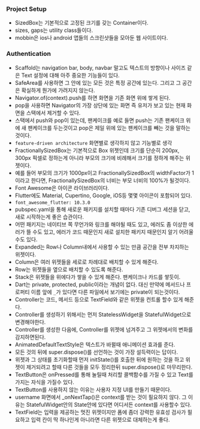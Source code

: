 ### Project Setup

- SizedBox는 기본적으로 고정된 크기를 갖는 Container이다.
- sizes, gaps는 utility class들이다.
- mobbin은 ios나 android 앱들의 스크린샷들을 모아둔 웹 사이트이다.

### Authentication

- Scaffold는 navigation bar, body, navbar 말고도 텍스트의 방향이나 사이즈 같은 Text 설정에 대해 아주 중요한 기능들이 있다.
- SafeArea를 사용하면 그 안에 있는 모든 것은 특정 공간에 있는다. 그리고 그 공간은 확실하게 뭔가에 가려지지 않는다.
- Navigator.of(context).push를 하면 화면을 기존 화면 위에 쌓게 된다.
- pop을 사용하면 Navigator의 가장 상단에 있는 화면 즉 유저가 보고 있는 현재 화면을 스택에서 제거할 수 있다.
- 스택에서 push와 pop이 있는데, 팬케이크를 예로 들면 push는 기존 팬케이크 위에 새 팬케이크를 두는것이고 pop은 제일 위에 있는 팬케이크를 빼는 것을 말하는것이다.
- `feature-driven architecture` 화면별로 생각하지 않고 기능별로 생각
- FractionallySizedBox는 기본적으로 Box 위젯인데 크기를 단순히 200px, 300px 픽셀로 정하는게 아니라 부모의 크기에 비례해서 크기를 정하게 해주는 위젯이다.
- 예를 들어 부모의 크기가 1000px이고 FractionallySizedBox의 widthFactor가 1이라고 한다면, FractionallySizedBox의 너비는 부모 너비의 100%가 될것이다.
- Font Awesome은 아이콘 라이브러리이다.
- Flutter에도 Material, Cupertino, Google, iOS등 몇몇 아이콘이 포함되어 있다.
- `font_awesome_flutter: 10.3.0`
- pubspec.yaml을 통해 새로운 패키지를 설치할 때마다 기존 디버그 세션을 닫고, 새로 시작하는게 좋은 습관이다.
- 어떤 패키지는 네이티브 쪽 무언가와 링크를 해야될 때도 있고, 에러도 좀 이상한 에러가 뜰 수도 있고, 에러가 코드 때문인지 새로 설치한 패키지 때문인지 알기 어려울 수도 있다.
- Expanded는 Row나 Column내에서 사용할 수 있는 만큼 공간을 전부 차지하는 위젯이다.
- Column은 여러 위젯들을 세로로 차례대로 배치할 수 있게 해준다.
- Row는 위젯들을 옆으로 배치할 수 있도록 해준다.
- Stack은 위젯들을 위에다가 쌓을 수 있게 해준다. 팬케이크나 카드를 쌓듯이.
- Dart는 private, protected, public이라는 개념이 없다. 대신 만약에 메서드나 프로퍼티 이름 앞에 `_`가 있다면 다른 파일에서 보기에는 private이 되는것이다.
- Controller는 코드, 메서드 등으로 TextField와 같은 위젯을 컨트롤 할수 있게 해준다.
- Controller를 생성하기 위해서는 먼저 StatelessWidget을 StatefulWidget으로 변경해야한다.
- Controller를 생성한 다음에, Controller를 위젯에 넘겨주고 그 위젯에서의 변화를 감지하면된다.
- AnimatedDefaultTextStyle은 텍스트가 바뀔때 애니메이션 효과를 준다.
- 모든 것의 뒤에 super.dispose()를 선언하는 것이 가장 설득력이는 답이다.
- 위젯과 그 상태를 초기화할때 먼저 initState()를 호출한 뒤에 원하는 것을 하고 위젯이 제거되려고 할때 다른 것들을 모두 정리한뒤 super.dispose()로 마무리한다.
- TextButton은 onPressed를 통해 눌릴때 처리할 콜백함수를 가질 수 있고 Text를 가지는 자식을 가질수 있다.
- TextButton를 사용하지 않는 이유는 사용자 지정 UI를 만들기 때문이다.
- username 화면에서 \_onNextTap()은 context를 받는 것이 필요하지 않다. 그 이유는 StatefulWidget안의 State안에 있다면 어디서든 context를 사용할수 있다.
- TextField는 입력을 제공하는 멋진 위젯이지만 폼에 좀더 강력한 유효성 검사가 필요하고 입력 칸이 딱 하나인게 아니라면 다른 위젯으로 대체하는게 좋다.
